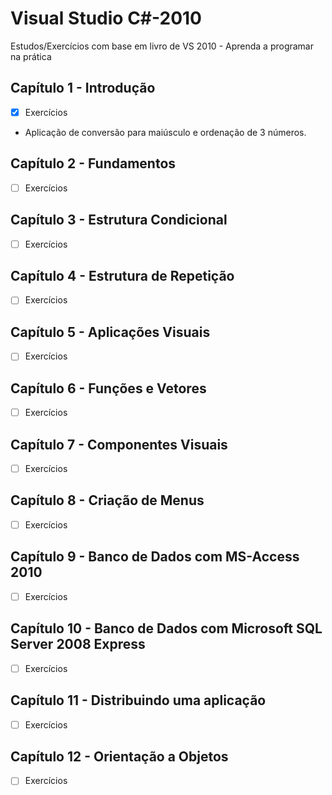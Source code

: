 # Visual Studio C#-2010
Estudos/Exercícios com base em livro de VS 2010 - Aprenda a programar na prática

## Capítulo 1 - Introdução
- [x] Exercícios 
* Aplicação de conversão para maiúsculo e ordenação de 3 números.

## Capítulo 2 - Fundamentos
- [ ] Exercícios 

## Capítulo 3 - Estrutura Condicional
- [ ] Exercícios 

## Capítulo 4 - Estrutura de Repetição
- [ ] Exercícios 

## Capítulo 5 - Aplicações Visuais
- [ ] Exercícios 

## Capítulo 6 - Funções e Vetores
- [ ] Exercícios

## Capítulo 7 - Componentes Visuais
- [ ] Exercícios 

## Capítulo 8 - Criação de Menus
- [ ] Exercícios 

## Capítulo 9 - Banco de Dados com MS-Access 2010
- [ ] Exercícios 

## Capítulo 10 - Banco de Dados com Microsoft SQL Server 2008 Express
- [ ] Exercícios 

## Capítulo 11 - Distribuindo uma aplicação
- [ ] Exercícios 

## Capítulo 12 - Orientação a Objetos
- [ ] Exercícios
